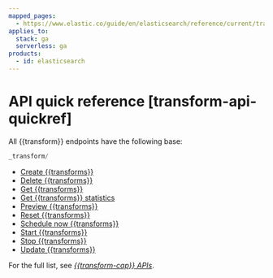 ```yaml
---
mapped_pages:
  - https://www.elastic.co/guide/en/elasticsearch/reference/current/transform-api-quickref.html
applies_to:
  stack: ga
  serverless: ga
products:
  - id: elasticsearch
---
```


# API quick reference [transform-api-quickref]

All {{transform}} endpoints have the following base:

```js
_transform/
```

* [Create {{transforms}}](https://www.elastic.co/docs/api/doc/elasticsearch/operation/operation-transform-put-transform)
* [Delete {{transforms}}](https://www.elastic.co/docs/api/doc/elasticsearch/operation/operation-transform-delete-transform)
* [Get {{transforms}}](https://www.elastic.co/docs/api/doc/elasticsearch/operation/operation-transform-get-transform)
* [Get {{transforms}} statistics](https://www.elastic.co/docs/api/doc/elasticsearch/operation/operation-transform-get-transform-stats)
* [Preview {{transforms}}](https://www.elastic.co/docs/api/doc/elasticsearch/operation/operation-transform-preview-transform)
* [Reset {{transforms}}](https://www.elastic.co/docs/api/doc/elasticsearch/operation/operation-transform-reset-transform)
* [Schedule now {{transforms}}](https://www.elastic.co/docs/api/doc/elasticsearch/operation/operation-transform-schedule-now-transform)
* [Start {{transforms}}](https://www.elastic.co/docs/api/doc/elasticsearch/operation/operation-transform-start-transform)
* [Stop {{transforms}}](https://www.elastic.co/docs/api/doc/elasticsearch/operation/operation-transform-stop-transform)
* [Update {{transforms}}](https://www.elastic.co/docs/api/doc/elasticsearch/operation/operation-transform-update-transform)

For the full list, see [*{{transform-cap}} APIs*](https://www.elastic.co/docs/api/doc/elasticsearch/group/endpoint-transform).
